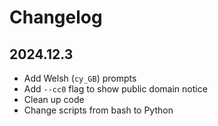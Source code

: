 # Changelog

## 2024.12.3

- Add Welsh (`cy_GB`) prompts
- Add `--cc0` flag to show public domain notice
- Clean up code
- Change scripts from bash to Python
